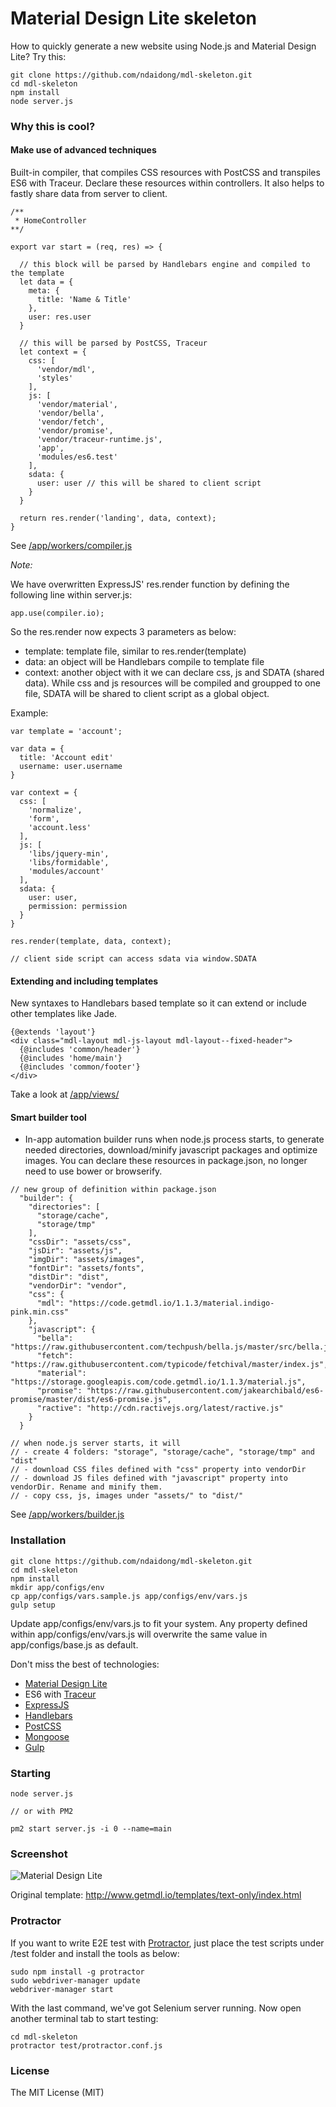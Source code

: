 # Material Design Lite skeleton

How to quickly generate a new website using Node.js and Material Design Lite? Try this:

```
git clone https://github.com/ndaidong/mdl-skeleton.git
cd mdl-skeleton
npm install
node server.js
```


### Why this is cool?

#### Make use of advanced techniques

Built-in compiler, that compiles CSS resources with PostCSS and transpiles ES6 with Traceur. Declare these resources within controllers. It also helps to fastly share data from server to client.

```
/**
 * HomeController
**/

export var start = (req, res) => {

  // this block will be parsed by Handlebars engine and compiled to the template
  let data = {
    meta: {
      title: 'Name & Title'
    },
    user: res.user
  }

  // this will be parsed by PostCSS, Traceur
  let context = {
    css: [
      'vendor/mdl',
      'styles'
    ],
    js: [
      'vendor/material',
      'vendor/bella',
      'vendor/fetch',
      'vendor/promise',
      'vendor/traceur-runtime.js',
      'app',
      'modules/es6.test'
    ],
    sdata: {
      user: user // this will be shared to client script
    }
  }

  return res.render('landing', data, context);
}

```
See [/app/workers/compiler.js](https://github.com/ndaidong/mdl-skeleton/blob/master/app/workers/compiler.js)

*Note:*

We have overwritten ExpressJS' res.render function by defining the following line within server.js:

```
app.use(compiler.io);
```

So the res.render now expects 3 parameters as below:

- template: template file, similar to res.render(template)
- data: an object will be Handlebars compile to template file
- context: another object with it we can declare css, js and SDATA (shared data). While css and js resources will be compiled and groupped to one file, SDATA will be shared to client script as a global object.

Example:

```
var template = 'account';

var data = {
  title: 'Account edit'
  username: user.username
}

var context = {
  css: [
    'normalize',
    'form',
    'account.less'
  ],
  js: [
    'libs/jquery-min',
    'libs/formidable',
    'modules/account'
  ],
  sdata: {
    user: user,
    permission: permission
  }
}

res.render(template, data, context);

// client side script can access sdata via window.SDATA
```

#### Extending and including templates

New syntaxes to Handlebars based template so it can extend or include other templates like Jade.

```
{@extends 'layout'}
<div class="mdl-layout mdl-js-layout mdl-layout--fixed-header">
  {@includes 'common/header'}
  {@includes 'home/main'}
  {@includes 'common/footer'}
</div>
```

Take a look at [/app/views/](https://github.com/ndaidong/mdl-skeleton/tree/master/app/views)


#### Smart builder tool

- In-app automation builder runs when node.js process starts, to generate needed directories, download/minify javascript packages and optimize images. You can declare these resources in package.json, no longer need to use bower or browserify.

```
// new group of definition within package.json
  "builder": {
    "directories": [
      "storage/cache",
      "storage/tmp"
    ],
    "cssDir": "assets/css",
    "jsDir": "assets/js",
    "imgDir": "assets/images",
    "fontDir": "assets/fonts",
    "distDir": "dist",
    "vendorDir": "vendor",
    "css": {
      "mdl": "https://code.getmdl.io/1.1.3/material.indigo-pink.min.css"
    },
    "javascript": {
      "bella": "https://raw.githubusercontent.com/techpush/bella.js/master/src/bella.js",
      "fetch": "https://raw.githubusercontent.com/typicode/fetchival/master/index.js",
      "material": "https://storage.googleapis.com/code.getmdl.io/1.1.3/material.js",
      "promise": "https://raw.githubusercontent.com/jakearchibald/es6-promise/master/dist/es6-promise.js",
      "ractive": "http://cdn.ractivejs.org/latest/ractive.js"
    }
  }

// when node.js server starts, it will
// - create 4 folders: "storage", "storage/cache", "storage/tmp" and "dist"
// - download CSS files defined with "css" property into vendorDir
// - download JS files defined with "javascript" property into vendorDir. Rename and minify them.
// - copy css, js, images under "assets/" to "dist/"
```

See [/app/workers/builder.js](https://github.com/ndaidong/mdl-skeleton/blob/master/app/workers/builder.js)


### Installation

```
git clone https://github.com/ndaidong/mdl-skeleton.git
cd mdl-skeleton
npm install
mkdir app/configs/env
cp app/configs/vars.sample.js app/configs/env/vars.js
gulp setup
```

Update app/configs/env/vars.js to fit your system.
Any property defined within app/configs/env/vars.js will overwrite the same value in app/configs/base.js as default.


Don't miss the best of technologies:

- [Material Design Lite](http://www.getmdl.io/)
- ES6 with [Traceur](https://github.com/google/traceur-compiler)
- [ExpressJS](http://expressjs.com)
- [Handlebars](http://handlebarsjs.com/)
- [PostCSS](http://postcss.org/)
- [Mongoose](http://mongoosejs.com/)
- [Gulp](http://gulpjs.com/)


### Starting

```
node server.js

// or with PM2

pm2 start server.js -i 0 --name=main

```

### Screenshot

![Material Design Lite](http://i.imgur.com/SJC0rl5.png)

Original template: http://www.getmdl.io/templates/text-only/index.html


### Protractor

If you want to write E2E test with [Protractor](http://www.protractortest.org), just place the test scripts under /test folder and install the tools as below:

```
sudo npm install -g protractor
sudo webdriver-manager update
webdriver-manager start
```

With the last command, we've got Selenium server running. Now open another terminal tab to start testing:

```
cd mdl-skeleton
protractor test/protractor.conf.js
```


### License

The MIT License (MIT)

